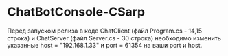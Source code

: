 # ChatBotConsole-CSarp
Перед запуском релиза в коде ChatClient (файл Program.cs - 14,15 строка) и ChatServer (файл Server.cs - 30 строка) необходимо изменить указанные host = "192.168.1.33" и port = 61354 на ваши port и host.
